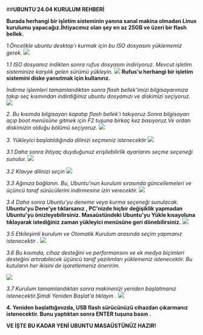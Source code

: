 ##**UBUNTU 24.04 KURULUM REHBERİ**

**Burada herhangi bir işletim sisteminin yanına sanal makina olmadan Linux kurulumu yapacağız.İhtiyacımız olan şey en az 25GB ve üzeri bir flash bellek.**

*1.Öncelikle ubuntu desktop'ı kurmak için bu ISO dosyasını yüklememiz gerek.*
![](https://github.com/Merve4717/ubuntu/blob/main/resimler/Ekran%20g%C3%B6r%C3%BCnt%C3%BCs%C3%BC%202024-10-27%20142122.png)

*1.1 ISO dosyamız indikten sonra rufus dosyasını indiriyoruz. Mevcut işletim sisteminize karşılık gelen sürümü yükleyin.*
![ ](https://github.com/Merve4717/ubuntu/blob/main/resimler/Ekran%20g%C3%B6r%C3%BCnt%C3%BCs%C3%BC%202024-10-27%20142358.png)
**Rufus'u herhangi bir işletim sistemini diske yansıtmak için kullanırız.**

*İndirme işlemleri tamamlandıktan sonra flash bellek'imizi bilgisayarımıza takıp seç kısmından indirdiğimiz ubuntu dosyamızı ve diskimizi seçiyoruz.*
![](https://github.com/Merve4717/ubuntu/blob/main/resimler/Ekran%20g%C3%B6r%C3%BCnt%C3%BCs%C3%BC%202024-10-27%20145648.png)

*2. Bu kısımda bilgisayarı kapatıp flash bellek'i takıyoruz.Sonra bilgisayarı açıp boot menüsüne gitmek için F2 tuşuna birkaç kez basıyoruz.Ve ordan diskimizin olduğu bölümü seçiyoruz.* 
![](https://github.com/Merve4717/ubuntu/blob/main/resimler/Ekran%20g%C3%B6r%C3%BCnt%C3%BCs%C3%BC%202024-10-27%20145826.png)

*3. Yükleyici başlatıldığında dilinizi seçmeniz istenecektir*
![](https://github.com/Merve4717/ubuntu/blob/main/resimler/Ekran%20g%C3%B6r%C3%BCnt%C3%BCs%C3%BC%202024-10-27%20145922.png)

*3.1 Daha sonra ihtiyaç duyduğunuz erişilebilirlik ayarlarını seçme seçeneği sunulur.*
![](https://github.com/Merve4717/ubuntu/blob/main/resimler/Ekran%20g%C3%B6r%C3%BCnt%C3%BCs%C3%BC%202024-10-27%20145953.png)

*3.2 Klavye dilinizi seçin* 
![](https://github.com/Merve4717/ubuntu/blob/main/resimler/Ekran%20g%C3%B6r%C3%BCnt%C3%BCs%C3%BC%202024-10-27%20150017.png)

*3.3 Ağınıza bağlanın. Bu, Ubuntu'nun kurulum sırasında güncellemeleri ve üçüncü taraf sürücülerini  indirmesine izin verecektir.*
![](https://github.com/Merve4717/ubuntu/blob/main/resimler/Ekran%20g%C3%B6r%C3%BCnt%C3%BCs%C3%BC%202024-10-27%20150213.png)

*3.4 Daha sonra Ubuntu'yu deneme veya kurma seçeneği sunulacak.*
**Ubuntu'yu Dene'ye tıklarsanız , PC'nizde hiçbir değişiklik yapmadan Ubuntu'yu önizleyebilirsiniz. Masaüstündeki Ubuntu'yu Yükle kısayoluna tıklayarak istediğiniz zaman yükleyici menüsüne geri dönebilirsiniz.**
![](https://github.com/Merve4717/ubuntu/blob/main/resimler/Ekran%20g%C3%B6r%C3%BCnt%C3%BCs%C3%BC%202024-10-27%20150327.png)

*3.5 Etkileşimli kurulum ve Otomatik Kurulum arasında seçim yapmanız istenecektir .*
![](https://github.com/Merve4717/ubuntu/blob/main/resimler/Ekran%20g%C3%B6r%C3%BCnt%C3%BCs%C3%BC%202024-10-27%20150430.png)

*3.6 Bu kısımda, cihaz desteğini ve performansını  ve ek medya biçimleri desteğini artırabilecek üçüncü taraf yazılımları yüklemeniz istenecektir. Bu kutuların her ikisini de işaretlemeniz öneririm.*


![](https://github.com/Merve4717/ubuntu/blob/main/resimler/Ekran%20g%C3%B6r%C3%BCnt%C3%BCs%C3%BC%202024-10-27%20150457.png)

*3.7 Kurulum tamamlandıktan sonra makinenizi yeniden başlatmanız istenecektir.Şimdi Yeniden Başlat'a tıklayın .*
![](https://github.com/Merve4717/ubuntu/blob/main/resimler/Ekran%20g%C3%B6r%C3%BCnt%C3%BCs%C3%BC%202024-10-27%20150653.png)

**4. Yeniden başlattığınızda, USB flash sürücünüzü cihazdan çıkarmanız istenecektir. Bunu yaptıktan sonra ENTER tuşuna basın .**

**VE İŞTE BU KADAR YENİ UBUNTU MASAÜSTÜNÜZ HAZIR!**
